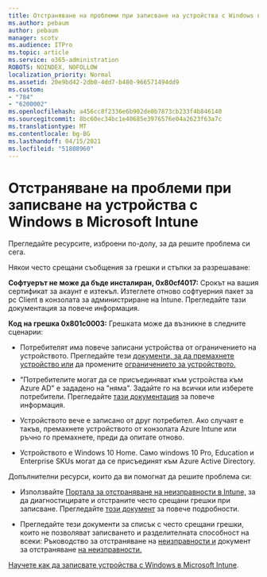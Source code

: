 ```yaml
---
title: Отстраняване на проблеми при записване на устройства с Windows в Microsoft Intune
ms.author: pebaum
author: pebaum
manager: scotv
ms.audience: ITPro
ms.topic: article
ms.service: o365-administration
ROBOTS: NOINDEX, NOFOLLOW
localization_priority: Normal
ms.assetid: 20e9bd42-2db0-4dd7-b480-966571494dd9
ms.custom:
- "784"
- "6200002"
ms.openlocfilehash: a456cc8f2336e6b902de0b7873cb233f4b846140
ms.sourcegitcommit: 8bc60ec34bc1e40685e3976576e04a2623f63a7c
ms.translationtype: MT
ms.contentlocale: bg-BG
ms.lasthandoff: 04/15/2021
ms.locfileid: "51808960"
---
```

# <a name="troubleshoot-issues-with-enrolling-windows-devices-in-microsoft-intune"></a>Отстраняване на проблеми при записване на устройства с Windows в Microsoft Intune

Прегледайте ресурсите, изброени по-долу, за да решите проблема си сега.
  
Някои често срещани съобщения за грешки и стъпки за разрешаване:
  
 **Софтуерът не може да бъде инсталиран, 0x80cf4017:** Срокът на вашия сертификат за акаунт е изтекъл. Изтеглете отново софтуерния пакет за pc Client в конзолата за администриране на Intune. Прегледайте тази документация за повече информация.
  
 **Код на грешка 0x801c0003:** Грешката може да възникне в следните сценарии:
  
-  Потребителят има повече записани устройства от ограничението на устройството. Прегледайте тези [документи, за да премахнете устройство или](https://docs.microsoft.com/intune/devices-wipe) да промените [ограничението за устройството.](https://docs.microsoft.com/intune/enrollment-restrictions-set#set-device-limit-restrictions)

-  "Потребителите могат да се присъединяват към устройства към Azure AD" е зададено на "няма". Задайте го на всички или изберете потребители. Прегледайте [тази документация](https://docs.microsoft.com/azure/active-directory/device-management-azure-portal#configure-device-settings) за повече информация.

-  Устройството вече е записано от друг потребител. Ако случаят е такъв, премахнете устройството от конзолата Azure Intune или ръчно го премахнете, преди да опитате отново.

-  Устройството е Windows 10 Home. Само windows 10 Pro, Education и Enterprise SKUs могат да се присъединят към Azure Active Directory.

Допълнителни ресурси, които да ви помогнат да решите проблема си:
  
-  Използвайте [Портала за отстраняване на неизправности в Intune,](https://devicemanagement.microsoft.com/#blade/Microsoft_Intune_DeviceSettings/TroubleshootBlade) за да диагностицирате и отстраните често срещани грешки при записване. Прегледайте [този документ](https://docs.microsoft.com/intune/help-desk-operators) за повече подробности.

-  Прегледайте тези документи за списък с често срещани грешки, които не позволяват записването и разделителната способност на всеки: Ръководство за отстраняване на [неизправности и](https://support.microsoft.com/help/4089533/troubleshooting-windows-device-enrollment-problems-in-microsoft-intune) документ за отстраняване [на неизправности.](https://docs.microsoft.com/troubleshoot/mem/intune/troubleshoot-device-enrollment-in-intune)

[Научете как да записвате устройства с Windows в Microsoft Intune](https://docs.microsoft.com/intune/windows-enroll).
